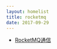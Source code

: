 ```yaml
---
layout: homelist
title: rocketmq
date: 2017-09-29
---
```


* [RocketMQ通信](/home/opensource/rocketmq/rocketmq-commu.html)
